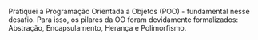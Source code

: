 Pratiquei a Programação Orientada a Objetos (POO) - fundamental nesse desafio. Para isso, os pilares da OO foram devidamente formalizados: Abstração, Encapsulamento, Herança e Polimorfismo. 
